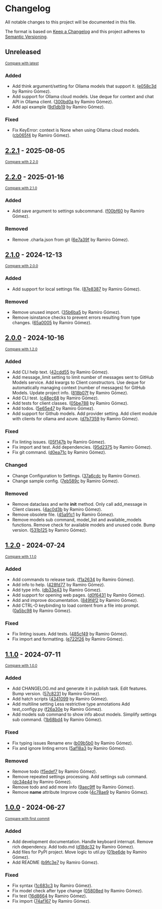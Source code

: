 # Changelog

All notable changes to this project will be documented in this file.

The format is based on [Keep a Changelog](http://keepachangelog.com/en/1.0.0/)
and this project adheres to [Semantic Versioning](http://semver.org/spec/v2.0.0.html).

<!-- insertion marker -->
## Unreleased

<small>[Compare with latest](https://github.com/yaph/charla/compare/2.2.1...HEAD)</small>

### Added

- Add think argument/setting for Ollama models that support it. ([e058c3d](https://github.com/yaph/charla/commit/e058c3d66cc4a0e97c5891400209c900b3b50db7) by Ramiro Gómez).
- Add support for Ollama cloud models. Use deque for context and chat API in Ollama client. ([300bd0a](https://github.com/yaph/charla/commit/300bd0adad09ec9b38952ce3696ef6559260027f) by Ramiro Gómez).
- Add api example ([9d1db19](https://github.com/yaph/charla/commit/9d1db195d68186c8ca593a52251825989f18e505) by Ramiro Gómez).

### Fixed

- Fix KeyError: context is None when using Ollama cloud models. ([cb065f4](https://github.com/yaph/charla/commit/cb065f417c973e6b3bbda54df13847ffb23bc277) by Ramiro Gómez).

<!-- insertion marker -->
## [2.2.1](https://github.com/yaph/charla/releases/tag/2.2.1) - 2025-08-05

<small>[Compare with 2.2.0](https://github.com/yaph/charla/compare/2.2.0...2.2.1)</small>

## [2.2.0](https://github.com/yaph/charla/releases/tag/2.2.0) - 2025-01-16

<small>[Compare with 2.1.0](https://github.com/yaph/charla/compare/2.1.0...2.2.0)</small>

### Added

- Add save argument to settings subcommand. ([f00bf60](https://github.com/yaph/charla/commit/f00bf6061791c46ddb34137b6af3bc12777f93ad) by Ramiro Gómez).

### Removed

- Remove .charla.json from git ([6e7a39f](https://github.com/yaph/charla/commit/6e7a39fe4413781f8811224f0798e0a75f3f05ec) by Ramiro Gómez).

## [2.1.0](https://github.com/yaph/charla/releases/tag/2.1.0) - 2024-12-13

<small>[Compare with 2.0.0](https://github.com/yaph/charla/compare/2.0.0...2.1.0)</small>

### Added

- Add support for local settings file. ([87e8387](https://github.com/yaph/charla/commit/87e8387f424e5008575cd8a06a10cdea7fc2b2bf) by Ramiro Gómez).

### Removed

- Remove unused import. ([35b6ba5](https://github.com/yaph/charla/commit/35b6ba506bd5e7ccf6225ccf37e151b49ff9c17c) by Ramiro Gómez).
- Remove isinstance checks to prevent errors resulting from type changes. ([65a0005](https://github.com/yaph/charla/commit/65a0005ffccf2c869e333913b5b451bdb78408d2) by Ramiro Gómez).

## [2.0.0](https://github.com/yaph/charla/releases/tag/2.0.0) - 2024-10-16

<small>[Compare with 1.2.0](https://github.com/yaph/charla/compare/1.2.0...2.0.0)</small>

### Added

- Add CLI help text. ([42cdd55](https://github.com/yaph/charla/commit/42cdd55d395a1cd67c0b8d4786222a59fb2b89b9) by Ramiro Gómez).
- Add message_limit setting to limit number of messages sent to GitHub Models service. Add kwargs to Client constructors. Use deque for automatically managing context (number of messages) for GitHub Models. Update project info. ([818b07f](https://github.com/yaph/charla/commit/818b07f80aa070f296fd20b96b3443543e0af815) by Ramiro Gómez).
- Add CLI test. ([c48ec68](https://github.com/yaph/charla/commit/c48ec686c53b57e77c5b49b9a01c9308ed1dd3e1) by Ramiro Gómez).
- Add tests for client classes. ([05be788](https://github.com/yaph/charla/commit/05be788ef644e94ed2fabf7b9ad4b840f16b42e7) by Ramiro Gómez).
- Add todos. ([5e65e47](https://github.com/yaph/charla/commit/5e65e4799325d00a13e2c0edd48f0f6d1d77fce4) by Ramiro Gómez).
- Add support for Github models. Add provider setting. Add client module with clients for ollama and azure. ([d7b7359](https://github.com/yaph/charla/commit/d7b73593f584aefe299df5f91cc7c05a84193cd7) by Ramiro Gómez).

### Fixed

- Fix linting issues. ([05f147b](https://github.com/yaph/charla/commit/05f147b826f846f2a8fe5890a42b3589a72b3082) by Ramiro Gómez).
- Fix import and test. Add dependencies. ([95d2375](https://github.com/yaph/charla/commit/95d2375ea54b42f234b697df5d361b3fc1d1bcae) by Ramiro Gómez).
- Fix git command. ([d0ea71c](https://github.com/yaph/charla/commit/d0ea71c580d87d6314b2beccbc77f6c1ec2face5) by Ramiro Gómez).

### Changed

- Change Configuration to Settings. ([37a6cdc](https://github.com/yaph/charla/commit/37a6cdc7c59669418a248d3842447ff864787cd0) by Ramiro Gómez).
- Change sample config. ([7eb589c](https://github.com/yaph/charla/commit/7eb589c5698223d0bb98d07a780f1688039ca315) by Ramiro Gómez).

### Removed

- Remove dataclass and write __init__ method. Only call add_message in Client classes. ([4ac0d3b](https://github.com/yaph/charla/commit/4ac0d3bd95817887cf8df611e209721fc202e147) by Ramiro Gómez).
- Remove obsolete file. ([45a91c1](https://github.com/yaph/charla/commit/45a91c1d40c05a1a4d6151dfd0161d107d25f6f1) by Ramiro Gómez).
- Remove models sub command, model_list and available_models functions. Remove check for available models and unused code. Bump version. ([531b125](https://github.com/yaph/charla/commit/531b1258b074b86d3cf72855410ad9101b36adf4) by Ramiro Gómez).

## [1.2.0](https://github.com/yaph/charla/releases/tag/1.2.0) - 2024-07-24

<small>[Compare with 1.1.0](https://github.com/yaph/charla/compare/1.1.0...1.2.0)</small>

### Added

- Add commands to release task. ([f1a2634](https://github.com/yaph/charla/commit/f1a2634d14aa2d879adfb5f3988c6a0a600cce15) by Ramiro Gómez).
- Add info to help. ([428fd77](https://github.com/yaph/charla/commit/428fd7791b77f96c8863931582952157bc411e82) by Ramiro Gómez).
- Add type info. ([db33e43](https://github.com/yaph/charla/commit/db33e43bed2ede04f43379abe69cdbb34bc92c8a) by Ramiro Gómez).
- Add support for opening web pages. ([d0f6431](https://github.com/yaph/charla/commit/d0f6431631bcdccc7c5f2d177af7f763bbb1aa2a) by Ramiro Gómez).
- Add and improve documentation. ([849f4f2](https://github.com/yaph/charla/commit/849f4f2f0e8a08ad5aa4ec75f60ede100b7f2185) by Ramiro Gómez).
- Add CTRL-O keybinding to load content from a file into prompt. ([0a5bc98](https://github.com/yaph/charla/commit/0a5bc9819ce462991fd40621757187e57c076d87) by Ramiro Gómez).

### Fixed

- Fix linting issues. Add tests. ([485cf49](https://github.com/yaph/charla/commit/485cf497d0451520cf16b2799d8225637d94a24a) by Ramiro Gómez).
- Fix import and formatting. ([e722f26](https://github.com/yaph/charla/commit/e722f2694864ebab31984dc8868504ee8d5c4e60) by Ramiro Gómez).

## [1.1.0](https://github.com/yaph/charla/releases/tag/1.1.0) - 2024-07-11

<small>[Compare with 1.0.0](https://github.com/yaph/charla/compare/1.0.0...1.1.0)</small>

### Added

- Add CHANGELOG.md and generate it in publish task. Edit features. Bump version. ([57c8231](https://github.com/yaph/charla/commit/57c8231888f5a0747a05050c1dc8cbd7acda9626) by Ramiro Gómez).
- Add hatch scripts ([4341099](https://github.com/yaph/charla/commit/4341099c1c7f63ca53e322250c515b63e8c104c0) by Ramiro Gómez).
- Add multiline setting Less restrictive type annotations Add test_configy.py ([f26a30e](https://github.com/yaph/charla/commit/f26a30e46214a1a81ec0e1319333d747cba4e903) by Ramiro Gómez).
- Add models sub command to show info about models. Simplify settings sub command. ([1b68bd4](https://github.com/yaph/charla/commit/1b68bd46ec711d4531b9de7e7b8bac22f2d19baa) by Ramiro Gómez).

### Fixed

- Fix typing issues Rename env ([b09b5b0](https://github.com/yaph/charla/commit/b09b5b0df5aff716af8c9b4cc3340671db468d16) by Ramiro Gómez).
- Fix and ignore linting errors ([5af18a3](https://github.com/yaph/charla/commit/5af18a34462b6ddc868fa55dcb4f2c9dc6411801) by Ramiro Gómez).

### Removed

- Remove todo ([f5edef7](https://github.com/yaph/charla/commit/f5edef75b6499ac4a7232885c6f979a735f50e48) by Ramiro Gómez).
- Remove repeated settings processing. Add settings sub command. ([dc34e4d](https://github.com/yaph/charla/commit/dc34e4d2f3718c0f63b3f3a6cfeb03eeccd64ae3) by Ramiro Gómez).
- Remove todo and add more info ([9aec9ff](https://github.com/yaph/charla/commit/9aec9fff0595af7e84afa41304b689caf19fbae3) by Ramiro Gómez).
- Remove __name__ attribute Improve code ([4c78ae9](https://github.com/yaph/charla/commit/4c78ae93e11b7c715acc649b7a31c064e5fc0295) by Ramiro Gómez).

## [1.0.0](https://github.com/yaph/charla/releases/tag/1.0.0) - 2024-06-27

<small>[Compare with first commit](https://github.com/yaph/charla/compare/b7f1493840aab4b017d49cb55749fe4b50156275...1.0.0)</small>

### Added

- Add development documentation. Handle keyboard interrupt. Remove rich dependency. Add todo.md ([d18dc32](https://github.com/yaph/charla/commit/d18dc32c8392795073a7122a71e7b35cf0c1d225) by Ramiro Gómez).
- Add files for PyPI project. Move logic to util.py ([01be6de](https://github.com/yaph/charla/commit/01be6de6d2c52c6cc0946eefea8b22fb7ba2387f) by Ramiro Gómez).
- Add README ([b9fc3e7](https://github.com/yaph/charla/commit/b9fc3e70cbf5f80d1056b73f4186c27663a0c0bd) by Ramiro Gómez).

### Fixed

- Fix syntax ([1c683c3](https://github.com/yaph/charla/commit/1c683c3b6ba66f6707e2d24b53e42d1219cf6223) by Ramiro Gómez).
- Fix model check after type change ([05808ed](https://github.com/yaph/charla/commit/05808ed893711dc8353324aaaa70fb1bbf676c5e) by Ramiro Gómez).
- Fix test ([16d8664](https://github.com/yaph/charla/commit/16d8664682a055c4ed86ee3c3a0357728b189937) by Ramiro Gómez).
- Fix import ([74af167](https://github.com/yaph/charla/commit/74af167b51787ae2f1591629ec7007ad2489172e) by Ramiro Gómez).

